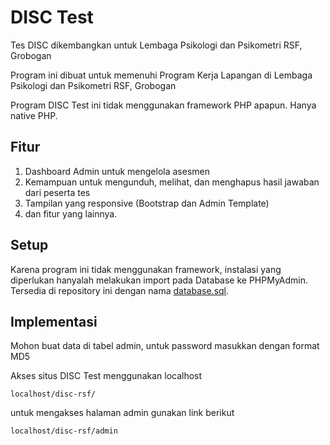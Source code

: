 # DISC Test

Tes DISC dikembangkan untuk Lembaga Psikologi dan Psikometri RSF, Grobogan

Program ini dibuat untuk memenuhi Program Kerja Lapangan di Lembaga Psikologi dan Psikometri RSF, Grobogan

Program DISC Test ini tidak menggunakan framework PHP apapun. Hanya native PHP.

## Fitur

1. Dashboard Admin untuk mengelola asesmen
2. Kemampuan untuk mengunduh, melihat, dan menghapus hasil jawaban dari peserta tes
3. Tampilan yang responsive (Bootstrap dan Admin Template)
4. dan fitur yang lainnya.

## Setup

Karena program ini tidak menggunakan framework, instalasi yang diperlukan hanyalah melakukan import pada Database ke PHPMyAdmin. Tersedia di repository ini dengan nama [database.sql](#).

## Implementasi
Mohon buat data di tabel admin, untuk password masukkan dengan format MD5

Akses situs DISC Test menggunakan localhost

```
localhost/disc-rsf/
```

untuk mengakses halaman admin gunakan link berikut

```
localhost/disc-rsf/admin
```
